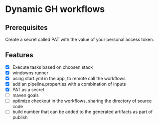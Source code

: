 # Dynamic GH workflows

## Prerequisites

Create a secret called PAT with the value of your personal access token.

## Features

- [x] Execute tasks based on choosen stack
- [x] windowns runner
- [x] using start.yml in the app, to remote call the workflows
- [x] add an pipeline.properties with a combination of inputs
- [x] PAT as a secret
- [ ] maven goals
- [ ] optimize checkout in the workflows, sharing the directory of source code
- [ ] build number that can be added to the generated artifacts as part of publish
